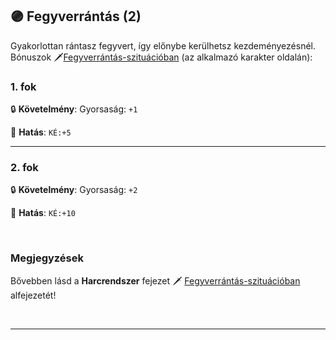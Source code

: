 ## 🟣 Fegyverrántás (2)

Gyakorlottan rántasz fegyvert, így előnybe kerülhetsz kezdeményezésnél.<br />
Bónuszok 🗡️[Fegyverrántás-szituációban](../065_01_harci_helyzetek.md#fegyverrántás) (az alkalmazó karakter oldalán):
### 1. fok

🔒 **Követelmény**: Gyorsaság: `+1`

🌟 **Hatás**: `KÉ:+5`

---
### 2. fok

🔒 **Követelmény**: Gyorsaság: `+2`

🌟 **Hatás**: `KÉ:+10`

<br />

### Megjegyzések

Bővebben lásd a **Harcrendszer** fejezet 🗡️ [Fegyverrántás-szituációban](../065_01_harci_helyzetek.md#fegyverrántás) alfejezetét!

<br />

---

